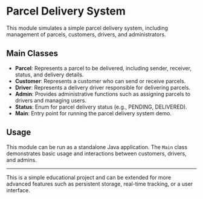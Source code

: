 # Parcel Delivery System

This module simulates a simple parcel delivery system, including management of parcels, customers, drivers, and administrators.

## Main Classes

- **Parcel**: Represents a parcel to be delivered, including sender, receiver, status, and delivery details.
- **Customer**: Represents a customer who can send or receive parcels.
- **Driver**: Represents a delivery driver responsible for delivering parcels.
- **Admin**: Provides administrative functions such as assigning parcels to drivers and managing users.
- **Status**: Enum for parcel delivery status (e.g., PENDING, DELIVERED).
- **Main**: Entry point for running the parcel delivery system demo.

## Usage

This module can be run as a standalone Java application. The `Main` class demonstrates basic usage and interactions between customers, drivers, and admins.

---

This is a simple educational project and can be extended for more advanced features such as persistent storage, real-time tracking, or a user interface.
